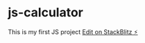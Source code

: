 # js-calculator
This is my first JS project
[Edit on StackBlitz ⚡️](https://stackblitz.com/edit/js-tlgpgx)
